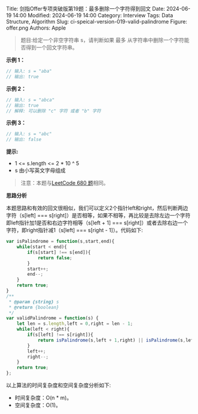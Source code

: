 Title: 剑指Offer专项突破版第19题：最多删除一个字符得到回文
Date: 2024-06-19 14:00
Modified: 2024-06-19 14:00
Category: Interview
Tags: Data Structure, Algorithm
Slug: ci-speical-version-019-valid-palindrome
Figure: offer.png
Authors: Apple

> 题目:给定一个非空字符串 s，请判断如果 最多 从字符串中删除一个字符能否得到一个回文字符串。

**示例 1：**

```javascript
// 输入: s = "aba"
// 输出: true
```

**示例 2：**

```javascript
// 输入: s = "abca"
// 输出: true
// 解释: 可以删除 "c" 字符 或者 "b" 字符
```

**示例 3：**

```javascript
// 输入: s = "abc"
// 输出: false
```

**提示:**

- 1 <= s.length <= 2 * 10 ^ 5
- s 由小写英文字母组成

> 注意：本题与[LeetCode 680 题](https://leetcode.cn/problems/valid-palindrome-ii/description/)相同。

**思路分析**

本题思路和有效的回文很相似，我们可以定义2个指针left和right，然后判断两边字符（s[left] === s[right]）是否相等，如果不相等，再比较是去除左边一个字符即left指针加1是否和右边字符相等（s[left + 1] === s[right]）或者去除右边一个字符，即right指针减1（s[left] === s[right - 1]）。代码如下:

```javascript
var isPalindrome = function(s,start,end){
    while(start < end){
        if(s[start] !== s[end]){
            return false;
        }
        start++;
        end--;
    }
    return true;
}
/**
 * @param {string} s
 * @return {boolean}
 */
var validPalindrome = function(s) {
    let len = s.length,left = 0,right = len - 1;
    while(left < right){
        if(s[left] !== s[right]){
            return isPalindrome(s,left + 1,right) || isPalindrome(s,left,right - 1);
        }
        left++;
        right--;
    }
    return true;
};
```

以上算法的时间复杂度和空间复杂度分析如下:

- 时间复杂度：O(n * m)。
- 空间复杂度：O(1)。